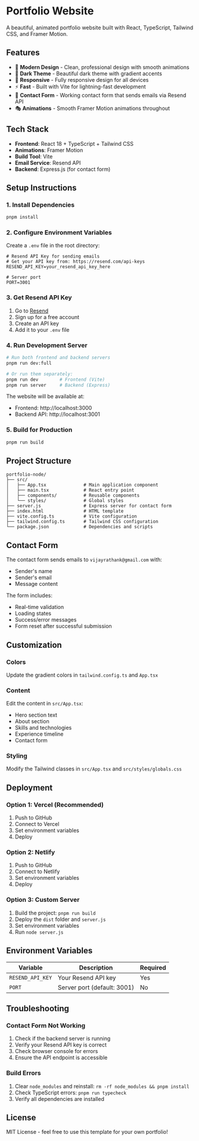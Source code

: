 # Portfolio Website

A beautiful, animated portfolio website built with React, TypeScript, Tailwind CSS, and Framer Motion.

## Features

- 🎨 **Modern Design** - Clean, professional design with smooth animations
- 🌙 **Dark Theme** - Beautiful dark theme with gradient accents
- 📱 **Responsive** - Fully responsive design for all devices
- ⚡ **Fast** - Built with Vite for lightning-fast development
- 📧 **Contact Form** - Working contact form that sends emails via Resend API
- 🎭 **Animations** - Smooth Framer Motion animations throughout

## Tech Stack

- **Frontend**: React 18 + TypeScript + Tailwind CSS
- **Animations**: Framer Motion
- **Build Tool**: Vite
- **Email Service**: Resend API
- **Backend**: Express.js (for contact form)

## Setup Instructions

### 1. Install Dependencies

```bash
pnpm install
```

### 2. Configure Environment Variables

Create a `.env` file in the root directory:

```env
# Resend API Key for sending emails
# Get your API key from: https://resend.com/api-keys
RESEND_API_KEY=your_resend_api_key_here

# Server port
PORT=3001
```

### 3. Get Resend API Key

1. Go to [Resend](https://resend.com)
2. Sign up for a free account
3. Create an API key
4. Add it to your `.env` file

### 4. Run Development Server

```bash
# Run both frontend and backend servers
pnpm run dev:full

# Or run them separately:
pnpm run dev        # Frontend (Vite)
pnpm run server     # Backend (Express)
```

The website will be available at:

- Frontend: http://localhost:3000
- Backend API: http://localhost:3001

### 5. Build for Production

```bash
pnpm run build
```

## Project Structure

```
portfolio-node/
├── src/
│   ├── App.tsx              # Main application component
│   ├── main.tsx             # React entry point
│   ├── components/          # Reusable components
│   └── styles/              # Global styles
├── server.js                # Express server for contact form
├── index.html               # HTML template
├── vite.config.ts           # Vite configuration
├── tailwind.config.ts       # Tailwind CSS configuration
└── package.json             # Dependencies and scripts
```

## Contact Form

The contact form sends emails to `vijayrathank@gmail.com` with:

- Sender's name
- Sender's email
- Message content

The form includes:

- Real-time validation
- Loading states
- Success/error messages
- Form reset after successful submission

## Customization

### Colors

Update the gradient colors in `tailwind.config.ts` and `App.tsx`

### Content

Edit the content in `src/App.tsx`:

- Hero section text
- About section
- Skills and technologies
- Experience timeline
- Contact form

### Styling

Modify the Tailwind classes in `src/App.tsx` and `src/styles/globals.css`

## Deployment

### Option 1: Vercel (Recommended)

1. Push to GitHub
2. Connect to Vercel
3. Set environment variables
4. Deploy

### Option 2: Netlify

1. Push to GitHub
2. Connect to Netlify
3. Set environment variables
4. Deploy

### Option 3: Custom Server

1. Build the project: `pnpm run build`
2. Deploy the `dist` folder and `server.js`
3. Set environment variables
4. Run `node server.js`

## Environment Variables

| Variable         | Description                 | Required |
| ---------------- | --------------------------- | -------- |
| `RESEND_API_KEY` | Your Resend API key         | Yes      |
| `PORT`           | Server port (default: 3001) | No       |

## Troubleshooting

### Contact Form Not Working

1. Check if the backend server is running
2. Verify your Resend API key is correct
3. Check browser console for errors
4. Ensure the API endpoint is accessible

### Build Errors

1. Clear `node_modules` and reinstall: `rm -rf node_modules && pnpm install`
2. Check TypeScript errors: `pnpm run typecheck`
3. Verify all dependencies are installed

## License

MIT License - feel free to use this template for your own portfolio!
